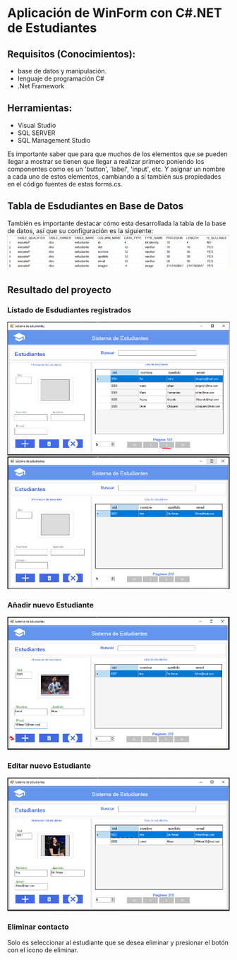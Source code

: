 # Aplicación de WinForm con C#.NET de Estudiantes

## Requisitos (Conocimientos):
- base de datos y manipulación.
- lenguaje de programación C#
- .Net Framework

## Herramientas:
- Visual Studio
- SQL SERVER
- SQL Management Studio

Es importante saber que para que muchos de los elementos que se pueden llegar a mostrar se tienen que llegar a realizar primero poniendo los componentes como es un 'button', 'label', 'input', etc. Y asignar un nombre a cada uno de estos elementos, cambiando a sí también sus propiedades en el código fuentes de estas forms.cs.

## Tabla de Esdudiantes en Base de Datos
También es importante destacar cómo esta desarrollada la tabla de la base de datos, así que su configuración es la siguiente:
![Tabla de estudiantes](image.png)

## Resultado del proyecto
### Listado de Esdudiantes registrados
![Listado de Estudiantes](image-1.png)
![Pagina siguiente](image-2.png)

### Añadir nuevo Estudiante
![Nuevo Estudiante](image-3.png)

### Editar nuevo Estudiante
![Editar Estudiante](image-4.png)

### Eliminar contacto
Solo es seleccionar al estudiante que se desea eliminar y presionar el botón con el icono de eliminar.
